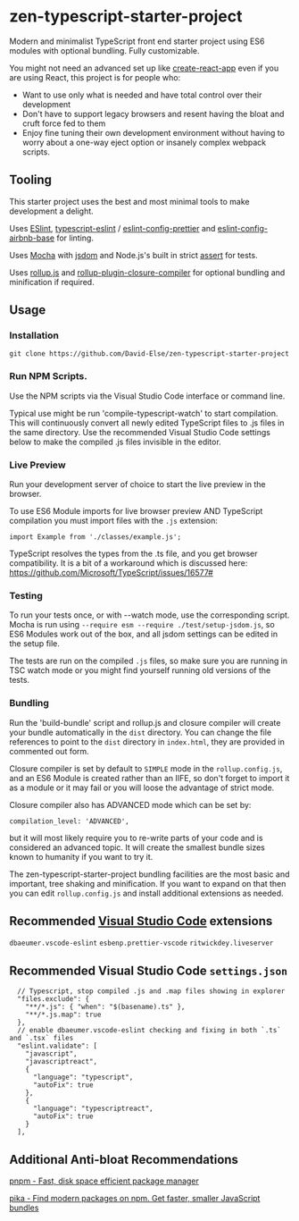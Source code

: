 # zen-typescript-starter-project

Modern and minimalist TypeScript front end starter project using ES6 modules
with optional bundling. Fully customizable.

You might not need an advanced set up like
[create-react-app](https://github.com/facebook/create-react-app) even if you are
using React, this project is for people who:

- Want to use only what is needed and have total control over their development
- Don't have to support legacy browsers and resent having the bloat and cruft
  force fed to them
- Enjoy fine tuning their own development environment without having to worry
  about a one-way eject option or insanely complex webpack scripts.

## Tooling

This starter project uses the best and most minimal tools to make development a
delight.

Uses [ESlint](https://eslint.org/),
[typescript-eslint](https://github.com/typescript-eslint/typescript-eslint) /
[eslint-config-prettier](https://github.com/prettier/eslint-config-prettier) and
[eslint-config-airbnb-base](https://github.com/airbnb/javascript) for linting.

Uses [Mocha](https://mochajs.org/) with [jsdom](https://github.com/jsdom/jsdom)
and Node.js's built in strict [assert](https://nodejs.org/api/assert.html) for
tests.

Uses [rollup.js](https://rollupjs.org/guide/en) and
[rollup-plugin-closure-compiler](https://github.com/ampproject/rollup-plugin-closure-compiler)
for optional bundling and minification if required.

## Usage

### Installation

`git clone https://github.com/David-Else/zen-typescript-starter-project`

### Run NPM Scripts.

Use the NPM scripts via the Visual Studio Code interface or command line.

Typical use might be run 'compile-typescript-watch' to start compilation. This
will continuously convert all newly edited TypeScript files to .js files in the
same directory. Use the recommended Visual Studio Code settings below to make
the compiled .js files invisible in the editor.

### Live Preview

Run your development server of choice to start the live preview in the browser.

To use ES6 Module imports for live browser preview AND TypeScript compilation
you must import files with the `.js` extension:

```
import Example from './classes/example.js';
```

TypeScript resolves the types from the .ts file, and you get browser
compatibility. It is a bit of a workaround which is discussed here:
https://github.com/Microsoft/TypeScript/issues/16577#

### Testing

To run your tests once, or with --watch mode, use the corresponding script.
Mocha is run using `--require esm --require ./test/setup-jsdom.js`, so ES6
Modules work out of the box, and all jsdom settings can be edited in the setup
file.

The tests are run on the compiled `.js` files, so make sure you are running in
TSC watch mode or you might find yourself running old versions of the tests.

### Bundling

Run the 'build-bundle' script and rollup.js and closure compiler will create
your bundle automatically in the `dist` directory. You can change the file
references to point to the `dist` directory in `index.html`, they are provided
in commented out form.

Closure compiler is set by default to `SIMPLE` mode in the `rollup.config.js`,
and an ES6 Module is created rather than an IIFE, so don't forget to import it
as a module or it may fail or you will loose the advantage of strict mode.

Closure compiler also has ADVANCED mode which can be set by:

```
compilation_level: 'ADVANCED',
```

but it will most likely require you to re-write parts of your code and is
considered an advanced topic. It will create the smallest bundle sizes known to
humanity if you want to try it.

The zen-typescript-starter-project bundling facilities are the most basic and
important, tree shaking and minification. If you want to expand on that then you
can edit `rollup.config.js` and install additional extensions as needed.

## Recommended [Visual Studio Code](https://code.visualstudio.com/) extensions

`dbaeumer.vscode-eslint` `esbenp.prettier-vscode` `ritwickdey.liveserver`

## Recommended Visual Studio Code `settings.json`

```
  // Typescript, stop compiled .js and .map files showing in explorer
  "files.exclude": {
    "**/*.js": { "when": "$(basename).ts" },
    "**/*.js.map": true
  },
  // enable dbaeumer.vscode-eslint checking and fixing in both `.ts` and `.tsx` files
  "eslint.validate": [
    "javascript",
    "javascriptreact",
    {
      "language": "typescript",
      "autoFix": true
    },
    {
      "language": "typescriptreact",
      "autoFix": true
    }
  ],
```

## Additional Anti-bloat Recommendations

[pnpm - Fast, disk space efficient package manager](https://pnpm.js.org/)

[pika - Find modern packages on npm. Get faster, smaller JavaScript bundles](https://www.pikapkg.com/)
